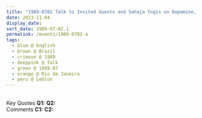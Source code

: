 ```yaml
---
title: "1989-0702 Talk to Invited Guests and Sahaja Yogis on Dopamine, Bhūts, Subtle Understanding of Kuṇḍalinī, and Sicknesses, House of Bruno Jatobá Descaves, Rua Visconde de Albuquerque 517 Apt. 705, Leblon, Rio de Janeiro, Brazil"
date: 2023-11-04
display_date: 
sort_date: 1989-07-02.1
permalink: /events/1989-0702-a
tags:
  - blue @ English
  - brown @ Brazil
  - crimson @ 1989
  - deeppink @ Talk
  - green @ 1989-07
  - orange @ Rio de Janeiro
  - peru @ Leblon
---
```


<br>

<wave-list>
  <list-title color="DarkSeaGreen" width="55">Key Quotes</list-title>
  <list-item color="BlanchedAlmond" width="280"><b>Q1:</b> <i></i></list-item>
  <list-item color="Lavender" width="280"><b>Q2:</b> <i></i></list-item>
</wave-list>

<br>

<wave-list>
  <list-title color="DarkSeaGreen" width="55">Comments</list-title>
  <list-item color="BlanchedAlmond" width="280"><b>C1:</b> <i></i></list-item>
  <list-item color="Lavender" width="280"><b>C2:</b> <i></i></list-item>
</wave-list>